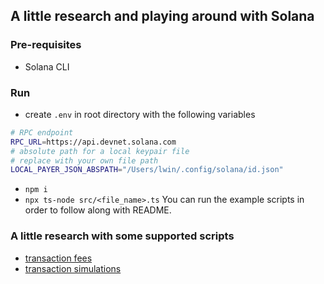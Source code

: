 ## A little research and playing around with Solana
### Pre-requisites
- Solana CLI
### Run
- create `.env` in root directory with the following variables
```bash
# RPC endpoint
RPC_URL=https://api.devnet.solana.com
# absolute path for a local keypair file
# replace with your own file path
LOCAL_PAYER_JSON_ABSPATH="/Users/lwin/.config/solana/id.json"
```
- `npm i`
- `npx ts-node src/<file_name>.ts`
	You can run the example scripts in order to follow along with README.

### A little research with some supported scripts
- [transaction fees](https://github.com/lwin-kyaw/solana-getting-started/blob/main/TxFee.md)
- [transaction simulations](https://github.com/lwin-kyaw/solana-getting-started/blob/main/simulation.md)
